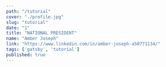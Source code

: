 ```yaml
---
path: "/tutorial"
cover: "./profile.jpg"
slug: "tutorial"
date: "1"
title: "NATIONAL PRESIDENT"
name: "Amber Joseph"
link: "https://www.linkedin.com/in/amber-joseph-a50771134/"
tags: ['gatsby', 'tutorial']
published: true
---
```


